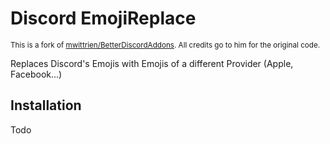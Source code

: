# Discord EmojiReplace
<sub>This is a fork of [mwittrien/BetterDiscordAddons](https://github.com/mwittrien/BetterDiscordAddons). All credits go to him for the original code.</sub>

Replaces Discord's Emojis with Emojis of a different Provider (Apple, Facebook...)

## Installation
Todo